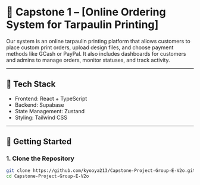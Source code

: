 # 📘 Capstone 1 – [Online Ordering System for Tarpaulin Printing]

Our system is an online tarpaulin printing platform that allows customers to place custom print orders, upload design files, and choose payment methods like GCash or PayPal. It also includes dashboards for customers and admins to manage orders, monitor statuses, and track activity.


---

## 🧰 Tech Stack

- Frontend: React + TypeScript  
- Backend: Supabase  
- State Management: Zustand  
- Styling: Tailwind CSS  

---

## 🚀 Getting Started

### 1. Clone the Repository
```bash
git clone https://github.com/kyooya213/Capstone-Project-Group-E-V2o.git
cd Capstone-Project-Group-E-V2o

